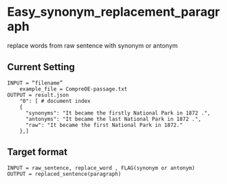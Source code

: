 # Easy_synonym_replacement_paragraph

replace words from raw sentence with synonym or antonym

## Current Setting

```
INPUT = “filename”
	example_file = CompreOE-passage.txt
OUTPUT = result.json
	"0": [ # document index
    {
      "synonyms": "It became the firstly National Park in 1872 .",
      "antonyms": "It became the last National Park in 1872 .",
      "raw": "It became the first National Park in 1872."
    },]
```



## Target format

```
INPUT = raw_sentence, replace_word , FLAG(synonym or antonym)
OUTPUT = replaced_sentence(paragraph)
```

